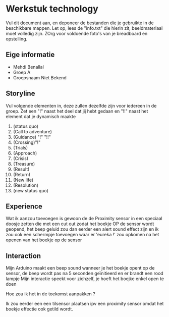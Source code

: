 # Werkstuk technology

Vul dit document aan, en deponeer de bestanden die je gebruikte in de beschikbare mappen. Let op, lees de "info.txt" die hierin zit, beeldmateriaal moet volledig zijn. ZOrg voor voldoende foto's van je breadboard en opstelling.


## Eige informatie

- Mehdi Benallal
- Groep A
- Groepsnaam Niet Bekend


## Storyline 

Vul volgende elementen in, deze zullen dezelfde zijn voor iedereen in de groep. Zet een "!" naast het deel dat jij hebt gedaan en "!!" naast het element dat je dynamisch maakte

1. (status quo)
2. (Call to adventure)
3. (Guidance) "!" "!!"
4. (Crossing)"!"
5. (Trials)
6. (Approach)
7. (Crisis)
8. (Treasure)
9. (Result)
10. (Return)
11. (New life)
12. (Resolution)
13. (new status quo)

## Experience

Wat ik aanzou toevoegen is gewoon de de Proximity sensor in een speciaal doosje zetten die met een cut out zodat het boekje OP de sensor wordt geopend, het beep geluid zou dan eerder een alert sound effect zijn en ik zou ook een schermpje toevoegen waar er 'eureka !' zou opkomen na het openen van het boekje op de sensor

## Interaction

Mijn Arduino maakt een beep sound wanneer je het boekje opent op de sensor, de beep wordt pas na 5 seconden geïnitieerd en er brandt een rood lampje
Mijn interactie speekt voor zichzelf, je hoeft het boejke enkel open te doen

Hoe zou ik het in de toekomst aanpakken ?

Ik zou eerder een een tilsensor plaatsen ipv een proximity sensor omdat het boekje effectie ook getild wordt.





